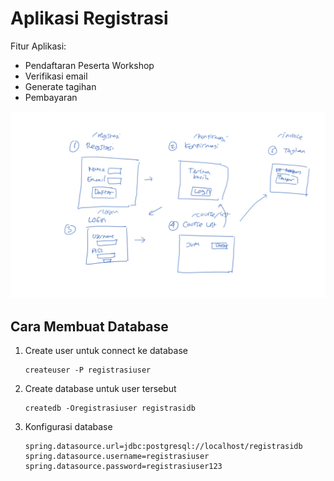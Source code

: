 # Aplikasi Registrasi #

Fitur Aplikasi:

* Pendaftaran Peserta Workshop
* Verifikasi email
* Generate tagihan
* Pembayaran

[![Mockup Aplikasi](docs/mockup-aplikasi-registrasi.jpg)]((docs/mockup-aplikasi-registrasi.jpg))

## Cara Membuat Database ##

1. Create user untuk connect ke database

    ```
    createuser -P registrasiuser
    ```

2. Create database untuk user tersebut

    ```
   createdb -Oregistrasiuser registrasidb
   ```

3. Konfigurasi database

    ```
   spring.datasource.url=jdbc:postgresql://localhost/registrasidb
   spring.datasource.username=registrasiuser
   spring.datasource.password=registrasiuser123
   ```